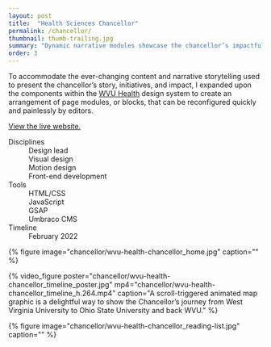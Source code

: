```yaml
---
layout: post
title:  "Health Sciences Chancellor"
permalink: /chancellor/
thumbnail: thumb-trailing.jpg
summary: "Dynamic narrative modules showcase the chancellor’s impactful initiatives and achievements."
order: 3
---
```


To accommodate the ever-changing content and narrative storytelling used to present the chancellor’s story, initiatives, and impact, I expanded upon the components within the [WVU Health](/wvu-health/) design system to create an arrangement of page modules, or blocks, that can be reconfigured quickly and painlessly by editors.

[View the live website.](https://health.wvu.edu/chancellor/)

<dl class="meta">
    <div>
        <dt>Disciplines</dt>
        <dd>Design lead</dd>
        <dd>Visual design</dd>
        <dd>Motion design</dd>
        <dd>Front-end development</dd>
    </div>
    <div>
        <dt>Tools</dt>
        <dd>HTML/CSS</dd>
        <dd>JavaScript</dd>
        <dd>GSAP</dd>
        <dd>Umbraco CMS</dd>
    </div>
    <div>
        <dt>Timeline</dt>
        <dd>February 2022</dd>
    </div>
</dl>

{% figure image="chancellor/wvu-health-chancellor_home.jpg" caption="" %}

{% video_figure poster="chancellor/wvu-health-chancellor_timeline_poster.jpg" mp4="chancellor/wvu-health-chancellor_timeline_h.264.mp4" caption="A scroll-triggered animated map graphic is a delightful way to show the Chancellor’s journey from West Virginia University to Ohio State University and back WVU." %}

{% figure image="chancellor/wvu-health-chancellor_reading-list.jpg" caption="" %}
